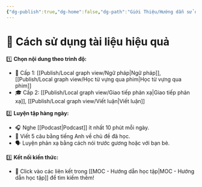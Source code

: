 ```yaml
---
{"dg-publish":true,"dg-home":false,"dg-path":"Giới Thiệu/Hướng dẫn sử dụng hệ thống tài liệu.md","permalink":"/gioi-thieu/huong-dan-su-dung-he-thong-tai-lieu/","dgPassFrontmatter":true,"updated":"2025-02-02T09:53:12.281+07:00"}
---
```


# 📌 Cách sử dụng tài liệu hiệu quả
1️⃣ **Chọn nội dung theo trình độ:**  
   - 🏫 Cấp 1: [[Publish/Local graph view/Ngữ pháp\|Ngữ pháp]], [[Publish/Local graph view/Học từ vựng qua phim\|Học từ vựng qua phim]]  
   - 🎓 Cấp 2: [[Publish/Local graph view/Giao tiếp phản xạ\|Giao tiếp phản xạ]], [[Publish/Local graph view/Viết luận\|Viết luận]]  

2️⃣ **Luyện tập hàng ngày:**  
   - 🎧 Nghe [[Podcast\|Podcast]] ít nhất 10 phút mỗi ngày.  
   - 📝 Viết 5 câu bằng tiếng Anh về chủ đề đã học.  
   - 🗣️ Luyện phản xạ bằng cách nói trước gương hoặc với bạn bè.  

3️⃣ **Kết nối kiến thức:**  
   - 🔗 Click vào các liên kết trong [[MOC - Hướng dẫn học tập\|MOC - Hướng dẫn học tập]] để tìm kiếm thêm!  
